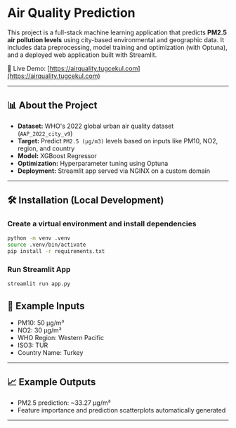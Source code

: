 # Air Quality Prediction

This project is a full-stack machine learning application that predicts **PM2.5 air pollution levels** using city-based environmental and geographic data. It includes data preprocessing, model training and optimization (with Optuna), and a deployed web application built with Streamlit.

🔗 Live Demo: [https://airquality.tugcekul.com](https://airquality.tugcekul.com)

---

## 📊 About the Project

- **Dataset:** WHO's 2022 global urban air quality dataset (`AAP_2022_city_v9`)
- **Target:** Predict `PM2.5 (μg/m3)` levels based on inputs like PM10, NO2, region, and country
- **Model:** XGBoost Regressor
- **Optimization:** Hyperparameter tuning using Optuna
- **Deployment:** Streamlit app served via NGINX on a custom domain

---


## 🛠️ Installation (Local Development)

### Create a virtual environment and install dependencies

```bash
python -m venv .venv
source .venv/bin/activate
pip install -r requirements.txt
```

### Run Streamlit App

```bash
streamlit run app.py
```


## 🧪 Example Inputs

* PM10: 50 μg/m³
* NO2: 30 μg/m³
* WHO Region: Western Pacific
* ISO3: TUR
* Country Name: Turkey

---

## 📈 Example Outputs

* PM2.5 prediction: \~33.27 μg/m³
* Feature importance and prediction scatterplots automatically generated

---
